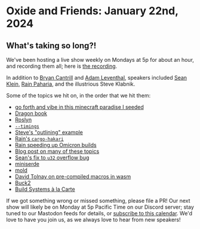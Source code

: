 # Oxide and Friends: January 22nd, 2024

## What's taking so long?!

We've been hosting a live show weekly on Mondays at 5p for about an hour,
and recording them all; here is
[the recording](https://youtu.be/VRcuTbRBKYM).

In addition to
[Bryan Cantrill](https://mastodon.social/@bcantrill) and
[Adam Leventhal](https://mastodon.social/@ahl),
speakers included
[Sean Klein](https://hachyderm.io/@smklein),
[Rain Paharia](https://hachyderm.io/@rain),
and the illustrious Steve Klabnik.

Some of the topics we hit on, in the order that we hit them:

- [go forth and vibe in this minecraft paradise I seeded](https://twitter.com/bcantrill/status/1748527960842522844)
- [Dragon book](https://en.wikipedia.org/wiki/Compilers:_Principles,_Techniques,_and_Tools)
- [Roslyn](https://en.wikipedia.org/wiki/Roslyn_(compiler))
- [`--timings`](https://doc.rust-lang.org/cargo/reference/timings.html)
- [Steve's "outlining" example](https://github.com/oxidecomputer/dropshot/pull/597)
- [Rain's `cargo-hakari`](https://crates.io/crates/cargo-hakari)
- [Rain speeding up Omicron builds](https://github.com/oxidecomputer/omicron/pull/4535)
- [Blog post on many of these topics](https://fasterthanli.me/articles/why-is-my-rust-build-so-slow)
- [Sean's fix to `u32` overflow bug](https://github.com/rust-lang/measureme/pull/216)
- [miniserde](https://crates.io/crates/miniserde)
- [mold](https://github.com/rui314/mold)
- [David Tolnay on pre-compiled macros in wasm](https://internals.rust-lang.org/t/pre-rfc-sandboxed-deterministic-reproducible-efficient-wasm-compilation-of-proc-macros/19359)
- [Buck2](https://github.com/facebook/buck2)
- [Build Systems à la Carte](https://www.microsoft.com/en-us/research/uploads/prod/2018/03/build-systems.pdf)

If we got something wrong or missed something, please file a PR!
Our next show will likely be on Monday at 5p Pacific Time on our Discord
server; stay tuned to our Mastodon feeds for details, or [subscribe to this
calendar](https://calendar.google.com/calendar/ical/c_318925f4185aa71c4524d0d6127f31058c9e21f29f017d48a0fca6f564969cd0%40group.calendar.google.com/public/basic.ics).
We'd love to have you join us, as we always love to hear from new speakers!

